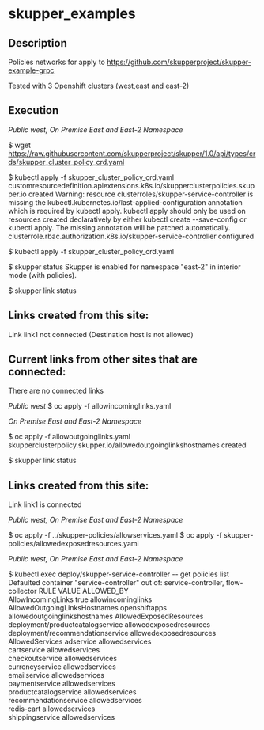 # skupper_examples

## Description

Policies networks for apply to https://github.com/skupperproject/skupper-example-grpc

Tested with 3 Openshift clusters (west,east and east-2)

## Execution

*Public west, On Premise East and East-2 Namespace*

$  wget https://raw.githubusercontent.com/skupperproject/skupper/1.0/api/types/crds/skupper_cluster_policy_crd.yaml


$ kubectl apply -f skupper_cluster_policy_crd.yaml
customresourcedefinition.apiextensions.k8s.io/skupperclusterpolicies.skupper.io created
Warning: resource clusterroles/skupper-service-controller is missing the kubectl.kubernetes.io/last-applied-configuration annotation which is required by kubectl apply. kubectl apply should only be used on resources created declaratively by either kubectl create --save-config or kubectl apply. The missing annotation will be patched automatically.
clusterrole.rbac.authorization.k8s.io/skupper-service-controller configured




$ kubectl apply -f skupper_cluster_policy_crd.yaml


$ skupper status
Skupper is enabled for namespace "east-2" in interior mode (with policies). 


$ skupper link status

Links created from this site:
-------------------------------
Link link1 not connected (Destination host is not allowed)

Current links from other sites that are connected:
----------------------------------------
There are no connected links


*Public west*
$ oc apply -f allowincominglinks.yaml 


*On Premise East and East-2 Namespace*

$ oc apply -f allowoutgoinglinks.yaml 
skupperclusterpolicy.skupper.io/allowedoutgoinglinkshostnames created


$ skupper link status

Links created from this site:
-------------------------------
Link link1 is connected


*Public west, On Premise East and East-2 Namespace*

$ oc apply -f ../skupper-policies/allowservices.yaml
$ oc apply -f skupper-policies/allowedexposedresources.yaml


*Public west, On Premise East and East-2 Namespace*

$ kubectl exec deploy/skupper-service-controller -- get policies list
Defaulted container "service-controller" out of: service-controller, flow-collector
RULE                          VALUE                            ALLOWED_BY                    
AllowIncomingLinks            true                             allowincominglinks            
AllowedOutgoingLinksHostnames openshiftapps                    allowedoutgoinglinkshostnames 
AllowedExposedResources       deployment/productcatalogservice allowedexposedresources       
                              deployment/recommendationservice allowedexposedresources       
AllowedServices               adservice                        allowedservices               
                              cartservice                      allowedservices               
                              checkoutservice                  allowedservices               
                              currencyservice                  allowedservices               
                              emailservice                     allowedservices               
                              paymentservice                   allowedservices               
                              productcatalogservice            allowedservices               
                              recommendationservice            allowedservices               
                              redis-cart                       allowedservices               
                              shippingservice                  allowedservices    




